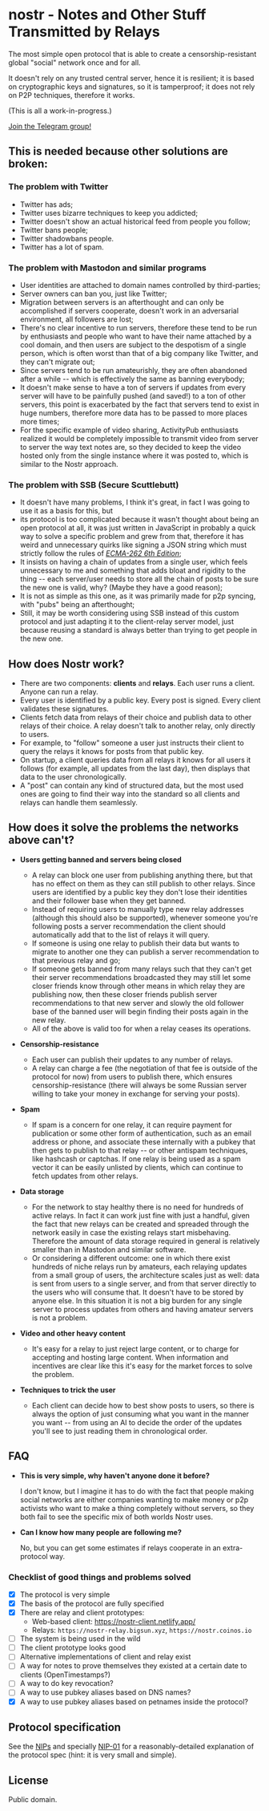 # nostr - Notes and Other Stuff Transmitted by Relays

The most simple open protocol that is able to create a censorship-resistant global "social" network once and for all.

It doesn't rely on any trusted central server, hence it is resilient; it is based on cryptographic keys and signatures, so it is tamperproof; it does not rely on P2P techniques, therefore it works.

(This is all a work-in-progress.)

[Join the Telegram group!](https://t.me/nostr_protocol)

## This is needed because other solutions are broken:

### The problem with Twitter

- Twitter has ads;
- Twitter uses bizarre techniques to keep you addicted;
- Twitter doesn't show an actual historical feed from people you follow;
- Twitter bans people;
- Twitter shadowbans people.
- Twitter has a lot of spam.

### The problem with Mastodon and similar programs

- User identities are attached to domain names controlled by third-parties;
- Server owners can ban you, just like Twitter;
- Migration between servers is an afterthought and can only be accomplished if servers cooperate, doesn't work in an adversarial environment, all followers are lost;
- There's no clear incentive to run servers, therefore these tend to be run by enthusiasts and people who want to have their name attached by a cool domain, and then users are subject to the despotism of a single person, which is often worst than that of a big company like Twitter, and they can't migrate out;
- Since servers tend to be run amateurishly, they are often abandoned after a while -- which is effectively the same as banning everybody;
- It doesn't make sense to have a ton of servers if updates from every server will have to be painfully pushed (and saved!) to a ton of other servers, this point is exacerbated by the fact that servers tend to exist in huge numbers, therefore more data has to be passed to more places more times;
- For the specific example of video sharing, ActivityPub enthusiasts realized it would be completely impossible to transmit video from server to server the way text notes are, so they decided to keep the video hosted only from the single instance where it was posted to, which is similar to the Nostr approach.

### The problem with SSB (Secure Scuttlebutt)

- It doesn't have many problems, I think it's great, in fact I was going to use it as a basis for this, but
- its protocol is too complicated because it wasn't thought about being an open protocol at all, it was just written in JavaScript in probably a quick way to solve a specific problem and grew from that, therefore it has weird and unnecessary quirks like signing a JSON string which must strictly follow the rules of [_ECMA-262 6th Edition_](https://www.ecma-international.org/ecma-262/6.0/#sec-json.stringify);
- It insists on having a chain of updates from a single user, which feels unnecessary to me and something that adds bloat and rigidity to the thing -- each server/user needs to store all the chain of posts to be sure the new one is valid, why? (Maybe they have a good reason);
- It is not as simple as this one, as it was primarily made for p2p syncing, with "pubs" being an afterthought;
- Still, it may be worth considering using SSB instead of this custom protocol and just adapting it to the client-relay server model, just because reusing a standard is always better than trying to get people in the new one.

## How does Nostr work?

- There are two components: __clients__ and __relays__. Each user runs a client. Anyone can run a relay.
- Every user is identified by a public key. Every post is signed. Every client validates these signatures.
- Clients fetch data from relays of their choice and publish data to other relays of their choice. A relay doesn't talk to another relay, only directly to users.
- For example, to "follow" someone a user just instructs their client to query the relays it knows for posts from that public key.
- On startup, a client queries data from all relays it knows for all users it follows (for example, all updates from the last day), then displays that data to the user chronologically.
- A "post" can contain any kind of structured data, but the most used ones are going to find their way into the standard so all clients and relays can handle them seamlessly.

## How does it solve the problems the networks above can't?

- **Users getting banned and servers being closed**
  - A relay can block one user from publishing anything there, but that has no effect on them as they can still publish to other relays. Since users are identified by a public key they don't lose their identities and their follower base when they get banned.
  - Instead of requiring users to manually type new relay addresses (although this should also be supported), whenever someone you're following posts a server recommendation the client should automatically add that to the list of relays it will query.
  - If someone is using one relay to publish their data but wants to migrate to another one they can publish a server recommendation to that previous relay and go;
  - If someone gets banned from many relays such that they can't get their server recommendations broadcasted they may still let some closer friends know through other means in which relay they are publishing now, then these closer friends publish server recommendations to that new server and slowly the old follower base of the banned user will begin finding their posts again in the new relay.
  - All of the above is valid too for when a relay ceases its operations.

- **Censorship-resistance**
  - Each user can publish their updates to any number of relays.
  - A relay can charge a fee (the negotiation of that fee is outside of the protocol for now) from users to publish there, which ensures censorship-resistance (there will always be some Russian server willing to take your money in exchange for serving your posts).

- **Spam**
  - If spam is a concern for one relay, it can require payment for publication or some other form of authentication, such as an email address or phone, and associate these internally with a pubkey that then gets to publish to that relay -- or other antispam techniques, like hashcash or captchas. If one relay is being used as a spam vector it can be easily unlisted by clients, which can continue to fetch updates from other relays.

- **Data storage**
  - For the network to stay healthy there is no need for hundreds of active relays. In fact it can work just fine with just a handful, given the fact that new relays can be created and spreaded through the network easily in case the existing relays start misbehaving. Therefore the amount of data storage required in general is relatively smaller than in Mastodon and similar software.
  - Or considering a different outcome: one in which there exist hundreds of niche relays run by amateurs, each relaying updates from a small group of users, the architecture scales just as well: data is sent from users to a single server, and from that server directly to the users who will consume that. It doesn't have to be stored by anyone else. In this situation it is not a big burden for any single server to process updates from others and having amateur servers is not a problem.

- **Video and other heavy content**
  - It's easy for a relay to just reject large content, or to charge for accepting and hosting large content. When information and incentives are clear like this it's easy for the market forces to solve the problem.

- **Techniques to trick the user**
  - Each client can decide how to best show posts to users, so there is always the option of just consuming what you want in the manner you want -- from using an AI to decide the order of the updates you'll see to just reading them in chronological order.

## FAQ

- **This is very simple, why haven't anyone done it before?**

  I don't know, but I imagine it has to do with the fact that people making social networks are either companies wanting to make money or p2p activists who want to make a thing completely without servers, so they both fail to see the specific mix of both worlds Nostr uses.

- **Can I know how many people are following me?**

  No, but you can get some estimates if relays cooperate in an extra-protocol way.

### Checklist of good things and problems solved

- [x] The protocol is very simple
- [x] The basis of the protocol are fully specified
- [x] There are relay and client prototypes:
  - Web-based client: https://nostr-client.netlify.app/
  - Relays: `https://nostr-relay.bigsun.xyz`, `https://nostr.coinos.io`
- [ ] The system is being used in the wild
- [ ] The client prototype looks good
- [ ] Alternative implementations of client and relay exist
- [ ] A way for notes to prove themselves they existed at a certain date to clients (OpenTimestamps?)
- [ ] A way to do key revocation?
- [ ] A way to use pubkey aliases based on DNS names?
- [x] A way to use pubkey aliases based on petnames inside the protocol?

## Protocol specification

See the [NIPs](nips) and specially [NIP-01](nips/01.md) for a reasonably-detailed explanation of the protocol spec (hint: it is very small and simple).

## License

Public domain.
